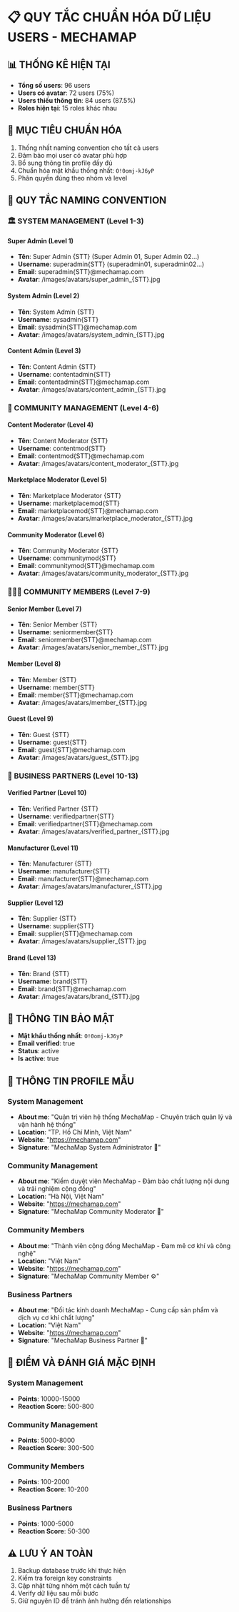 # 📋 QUY TẮC CHUẨN HÓA DỮ LIỆU USERS - MECHAMAP

## 📊 THỐNG KÊ HIỆN TẠI
- **Tổng số users**: 96 users
- **Users có avatar**: 72 users (75%)
- **Users thiếu thông tin**: 84 users (87.5%)
- **Roles hiện tại**: 15 roles khác nhau

## 🎯 MỤC TIÊU CHUẨN HÓA
1. Thống nhất naming convention cho tất cả users
2. Đảm bảo mọi user có avatar phù hợp
3. Bổ sung thông tin profile đầy đủ
4. Chuẩn hóa mật khẩu thống nhất: `O!0omj-kJ6yP`
5. Phân quyền đúng theo nhóm và level

## 📝 QUY TẮC NAMING CONVENTION

### 🏛️ SYSTEM MANAGEMENT (Level 1-3)

#### Super Admin (Level 1)
- **Tên**: Super Admin {STT} (Super Admin 01, Super Admin 02...)
- **Username**: superadmin{STT} (superadmin01, superadmin02...)
- **Email**: superadmin{STT}@mechamap.com
- **Avatar**: /images/avatars/super_admin_{STT}.jpg

#### System Admin (Level 2)  
- **Tên**: System Admin {STT}
- **Username**: sysadmin{STT}
- **Email**: sysadmin{STT}@mechamap.com
- **Avatar**: /images/avatars/system_admin_{STT}.jpg

#### Content Admin (Level 3)
- **Tên**: Content Admin {STT}
- **Username**: contentadmin{STT}
- **Email**: contentadmin{STT}@mechamap.com
- **Avatar**: /images/avatars/content_admin_{STT}.jpg

### 👥 COMMUNITY MANAGEMENT (Level 4-6)

#### Content Moderator (Level 4)
- **Tên**: Content Moderator {STT}
- **Username**: contentmod{STT}
- **Email**: contentmod{STT}@mechamap.com
- **Avatar**: /images/avatars/content_moderator_{STT}.jpg

#### Marketplace Moderator (Level 5)
- **Tên**: Marketplace Moderator {STT}
- **Username**: marketplacemod{STT}
- **Email**: marketplacemod{STT}@mechamap.com
- **Avatar**: /images/avatars/marketplace_moderator_{STT}.jpg

#### Community Moderator (Level 6)
- **Tên**: Community Moderator {STT}
- **Username**: communitymod{STT}
- **Email**: communitymod{STT}@mechamap.com
- **Avatar**: /images/avatars/community_moderator_{STT}.jpg

### 🧑‍🤝‍🧑 COMMUNITY MEMBERS (Level 7-9)

#### Senior Member (Level 7)
- **Tên**: Senior Member {STT}
- **Username**: seniormember{STT}
- **Email**: seniormember{STT}@mechamap.com
- **Avatar**: /images/avatars/senior_member_{STT}.jpg

#### Member (Level 8)
- **Tên**: Member {STT}
- **Username**: member{STT}
- **Email**: member{STT}@mechamap.com
- **Avatar**: /images/avatars/member_{STT}.jpg

#### Guest (Level 9)
- **Tên**: Guest {STT}
- **Username**: guest{STT}
- **Email**: guest{STT}@mechamap.com
- **Avatar**: /images/avatars/guest_{STT}.jpg

### 🤝 BUSINESS PARTNERS (Level 10-13)

#### Verified Partner (Level 10)
- **Tên**: Verified Partner {STT}
- **Username**: verifiedpartner{STT}
- **Email**: verifiedpartner{STT}@mechamap.com
- **Avatar**: /images/avatars/verified_partner_{STT}.jpg

#### Manufacturer (Level 11)
- **Tên**: Manufacturer {STT}
- **Username**: manufacturer{STT}
- **Email**: manufacturer{STT}@mechamap.com
- **Avatar**: /images/avatars/manufacturer_{STT}.jpg

#### Supplier (Level 12)
- **Tên**: Supplier {STT}
- **Username**: supplier{STT}
- **Email**: supplier{STT}@mechamap.com
- **Avatar**: /images/avatars/supplier_{STT}.jpg

#### Brand (Level 13)
- **Tên**: Brand {STT}
- **Username**: brand{STT}
- **Email**: brand{STT}@mechamap.com
- **Avatar**: /images/avatars/brand_{STT}.jpg

## 🔐 THÔNG TIN BẢO MẬT
- **Mật khẩu thống nhất**: `O!0omj-kJ6yP`
- **Email verified**: true
- **Status**: active
- **Is active**: true

## 📝 THÔNG TIN PROFILE MẪU

### System Management
- **About me**: "Quản trị viên hệ thống MechaMap - Chuyên trách quản lý và vận hành hệ thống"
- **Location**: "TP. Hồ Chí Minh, Việt Nam"
- **Website**: "https://mechamap.com"
- **Signature**: "MechaMap System Administrator 🔧"

### Community Management  
- **About me**: "Kiểm duyệt viên MechaMap - Đảm bảo chất lượng nội dung và trải nghiệm cộng đồng"
- **Location**: "Hà Nội, Việt Nam"
- **Website**: "https://mechamap.com"
- **Signature**: "MechaMap Community Moderator 👥"

### Community Members
- **About me**: "Thành viên cộng đồng MechaMap - Đam mê cơ khí và công nghệ"
- **Location**: "Việt Nam"
- **Website**: "https://mechamap.com"
- **Signature**: "MechaMap Community Member ⚙️"

### Business Partners
- **About me**: "Đối tác kinh doanh MechaMap - Cung cấp sản phẩm và dịch vụ cơ khí chất lượng"
- **Location**: "Việt Nam"
- **Website**: "https://mechamap.com"
- **Signature**: "MechaMap Business Partner 🤝"

## 🎯 ĐIỂM VÀ ĐÁNH GIÁ MẶC ĐỊNH

### System Management
- **Points**: 10000-15000
- **Reaction Score**: 500-800

### Community Management
- **Points**: 5000-8000
- **Reaction Score**: 300-500

### Community Members
- **Points**: 100-2000
- **Reaction Score**: 10-200

### Business Partners
- **Points**: 1000-5000
- **Reaction Score**: 50-300

## ⚠️ LƯU Ý AN TOÀN
1. Backup database trước khi thực hiện
2. Kiểm tra foreign key constraints
3. Cập nhật từng nhóm một cách tuần tự
4. Verify dữ liệu sau mỗi bước
5. Giữ nguyên ID để tránh ảnh hưởng đến relationships
